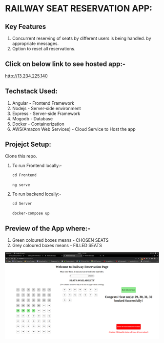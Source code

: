 # RAILWAY SEAT RESERVATION APP:

## **Key Features**
1. Concurrent reserving of seats by different users is being handled. by appropriate messages.
2. Option to reset all reservations.

## Click on below link to see hosted app:-
http://13.234.225.140

## Techstack Used:
1. Angular - Frontend Framework
2. Nodejs - Server-side environment
3. Express - Server-side Framework
3. Mogodb - Database
4. Docker - Containerization
5. AWS(Amazon Web Services) - Cloud Service to Host the app


## Projejct Setup:

Clone this repo.

1. To run Frontend locally:-
    ```
    cd Frontend
    
    ng serve
    ```
  
2. To run backend locally:-
    ```
    cd Server
    
    docker-compose up
    ```

## Preview of the App where:-

1. Green coloured boxes means - CHOSEN SEATS
2. Grey coloured boxes means - FILLED SEATS

![Screenshot 1](https://github.com/ishank62/railway-reservation-MEAN/blob/master/images/reservation.png)
